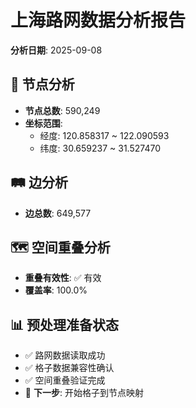 # 上海路网数据分析报告

**分析日期**: 2025-09-08

## 📍 节点分析
- **节点总数**: 590,249
- **坐标范围**: 
  - 经度: 120.858317 ~ 122.090593
  - 纬度: 30.659237 ~ 31.527470

## 🛤️ 边分析
- **边总数**: 649,577

## 🗺️ 空间重叠分析
- **重叠有效性**: ✅ 有效
- **覆盖率**: 100.0%

## 📊 预处理准备状态
- ✅ 路网数据读取成功
- ✅ 格子数据兼容性确认
- ✅ 空间重叠验证完成
- 🎯 **下一步**: 开始格子到节点映射
